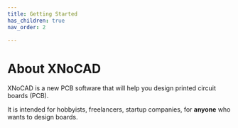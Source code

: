```yaml
---
title: Getting Started
has_children: true
nav_order: 2

---
```

# About XNoCAD

XNoCAD is a new PCB software that will help you design printed circuit boards (PCB).

It is intended for hobbyists, freelancers, startup companies, for **anyone** who wants to design boards.